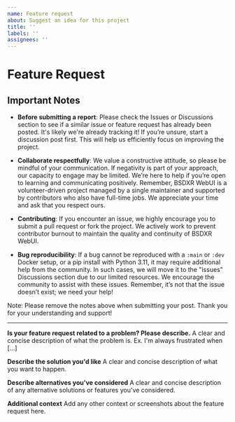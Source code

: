 ```yaml
---
name: Feature request
about: Suggest an idea for this project
title: ''
labels: ''
assignees: ''
---
```


# Feature Request

## Important Notes

- **Before submitting a report**: Please check the Issues or Discussions section to see if a similar issue or feature request has already been posted. It's likely we're already tracking it! If you’re unsure, start a discussion post first. This will help us efficiently focus on improving the project.

- **Collaborate respectfully**: We value a constructive attitude, so please be mindful of your communication. If negativity is part of your approach, our capacity to engage may be limited. We’re here to help if you’re open to learning and communicating positively. Remember, BSDXR WebUI is a volunteer-driven project managed by a single maintainer and supported by contributors who also have full-time jobs. We appreciate your time and ask that you respect ours.

- **Contributing**: If you encounter an issue, we highly encourage you to submit a pull request or fork the project. We actively work to prevent contributor burnout to maintain the quality and continuity of BSDXR WebUI.

- **Bug reproducibility**: If a bug cannot be reproduced with a `:main` or `:dev` Docker setup, or a pip install with Python 3.11, it may require additional help from the community. In such cases, we will move it to the "issues" Discussions section due to our limited resources. We encourage the community to assist with these issues. Remember, it’s not that the issue doesn’t exist; we need your help!

Note: Please remove the notes above when submitting your post. Thank you for your understanding and support!

---

**Is your feature request related to a problem? Please describe.**
A clear and concise description of what the problem is. Ex. I'm always frustrated when [...]

**Describe the solution you'd like**
A clear and concise description of what you want to happen.

**Describe alternatives you've considered**
A clear and concise description of any alternative solutions or features you've considered.

**Additional context**
Add any other context or screenshots about the feature request here.
